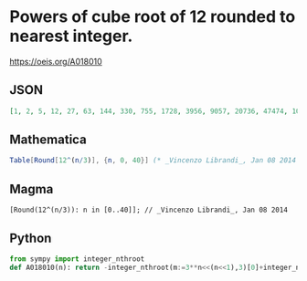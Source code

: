 # Powers of cube root of 12 rounded to nearest integer\.
https://oeis.org/A018010
## JSON
```JSON
[1, 2, 5, 12, 27, 63, 144, 330, 755, 1728, 3956, 9057, 20736, 47474, 108687, 248832, 569683, 1304249, 2985984, 6836197, 15650984, 35831808, 82034362, 187811805, 429981696, 984412343, 2253741659, 5159780352, 11812948115, 27044899907, 61917364224]
```
## Mathematica
```Mathematica
Table[Round[12^(n/3)], {n, 0, 40}] (* _Vincenzo Librandi_, Jan 08 2014 *)
```
## Magma
```Magma
[Round(12^(n/3)): n in [0..40]]; // _Vincenzo Librandi_, Jan 08 2014
```
## Python
```Python
from sympy import integer_nthroot
def A018010(n): return -integer_nthroot(m:=3**n<<(n<<1),3)[0]+integer_nthroot(m<<3,3)[0] # _Chai Wah Wu_, Jun 18 2024
```
